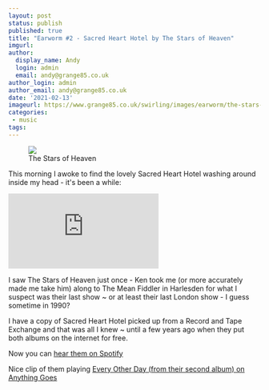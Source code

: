 ```yaml
---
layout: post
status: publish
published: true
title: "Earworm #2 - Sacred Heart Hotel by The Stars of Heaven"
imgurl: 
author:
  display_name: Andy
  login: admin
  email: andy@grange85.co.uk
author_login: admin
author_email: andy@grange85.co.uk
date: '2021-02-13'
imageurl: https://www.grange85.co.uk/swirling/images/earworm/the-stars-of-heaven.jpg
categories:
 - music
tags:
---
```


<figure class="aligncenter"><img src="{{site.baseurl}}/images/earworm/the-stars-of-heaven.jpg" class="img-responsive" /><figcaption>The Stars of Heaven</figcaption></figure>

This morning I awoke to find the lovely Sacred Heart Hotel washing around inside my head - it's been a while:

<iframe src="https://www.youtube.com/embed/zcUsnfl4ieU" frameborder="0" allow="accelerometer; autoplay; clipboard-write; encrypted-media; gyroscope; picture-in-picture" allowfullscreen></iframe>

I saw The Stars of Heaven just once - Ken took me (or more accurately made me take him) along to The Mean Fiddler in Harlesden for what I suspect was their last show ~ or at least their last London show - I guess sometime in 1990?

I have a copy of Sacred Heart Hotel picked up from a Record and Tape Exchange and that was all I knew ~ until a few years ago when they put both albums on the internet for free.

Now you can [hear them on Spotify](https://open.spotify.com/artist/03Up66Zd0A48MVVqOpMat2?si=BABn_5muTGCWX8E-hdD3CQ)

Nice clip of them playing [Every Other Day (from their second album) on Anything Goes](https://www.rte.ie/archives/2020/1013/1171249-the-stars-of-heaven/)
